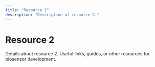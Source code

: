 ```yaml
---
title: "Resource 2"
description: "Description of resource 2."
---
```


# Resource 2

Details about resource 2. Useful links, guides, or other resources for biosensor development.
